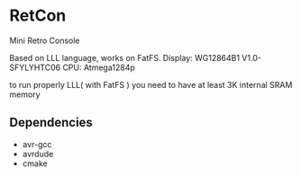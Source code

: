 # RetCon

Mini Retro Console

Based on LLL language, works on FatFS.
Display: WG12864B1 V1.0-SFYLYHTC06
CPU: Atmega1284p

to run properly LLL( with FatFS ) you need to have at least 3K internal SRAM memory

## Dependencies
- avr-gcc
- avrdude
- cmake